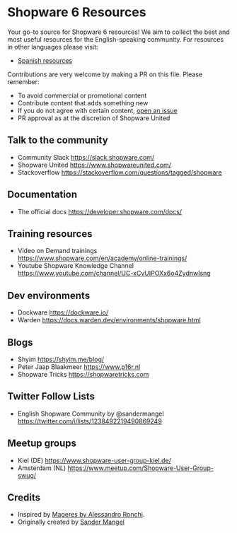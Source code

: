 # Shopware 6 Resources
Your go-to source for Shopware 6 resources! We aim to collect the best and most useful resources for the English-speaking community.
For resources in other languages please visit:
- [Spanish resources](https://github.com/shopwareunited/shopware-resources/blob/main/README-es.md)

Contributions are very welcome by making a PR on this file. 
Please remember:
- To avoid commercial or promotional content
- Contribute content that adds something new
- If you do not agree with certain content, [open an issue](https://github.com/shopwareunited/shopware-resources/issues)
- PR approval as at the discretion of Shopware United 

## Talk to the community
- Community Slack https://slack.shopware.com/
- Shopware United https://www.shopwareunited.com/
- Stackoverflow https://stackoverflow.com/questions/tagged/shopware

## Documentation
- The official docs https://developer.shopware.com/docs/

## Training resources
- Video on Demand trainings https://www.shopware.com/en/academy/online-trainings/
- Youtube Shopware Knowledge Channel https://www.youtube.com/channel/UC-xCvUIPOXx6o4ZydnwIsng

## Dev environments
- Dockware https://dockware.io/
- Warden https://docs.warden.dev/environments/shopware.html

## Blogs
- Shyim https://shyim.me/blog/
- Peter Jaap Blaakmeer https://www.p16r.nl
- Shopware Tricks https://shopwaretricks.com

## Twitter Follow Lists
- English Shopware Community by @sandermangel https://twitter.com/i/lists/1238492219490869249

## Meetup groups
- Kiel (DE) https://www.shopware-user-group-kiel.de/
- Amsterdam (NL) https://www.meetup.com/Shopware-User-Group-swug/

## Credits
- Inspired by [Mageres by Alessandro Ronchi](https://github.com/aleron75/mageres).
- Originally created by [Sander Mangel](https://twitter.com/sandermangel)
